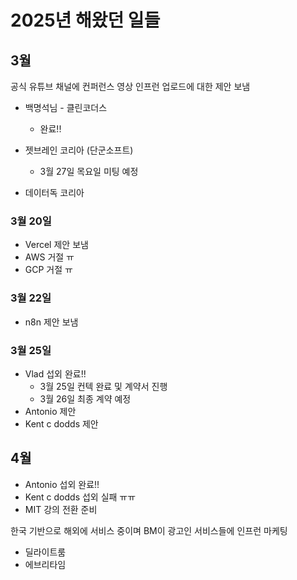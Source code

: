 # 2025년 해왔던 일들

## 3월

공식 유튜브 채널에 컨퍼런스 영상 인프런 업로드에 대한 제안 보냄

- 백명석님 - 클린코더스
  - 완료!!

- 젯브레인 코리아 (단군소프트)
  - 3월 27일 목요일 미팅 예정
- 데이터독 코리아


### 3월 20일

- Vercel 제안 보냄
- AWS 거절 ㅠ
- GCP 거절 ㅠ

### 3월 22일 

- n8n 제안 보냄


### 3월 25일

- Vlad 섭외 완료!! 
  - 3월 25일 컨텍 완료 및 계약서 진행
  - 3월 26일 최종 계약 예정
- Antonio 제안
- Kent c dodds 제안

## 4월

- Antonio 섭외 완료!!
- Kent c dodds 섭외 실패 ㅠㅠ
- MIT 강의 전환 준비

한국 기반으로 해외에 서비스 중이며 BM이 광고인 서비스들에 인프런 마케팅
- 딜라이트룸
- 에브리타임
  
